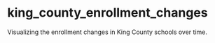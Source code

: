 # king_county_enrollment_changes
Visualizing the enrollment changes in King County schools over time.
